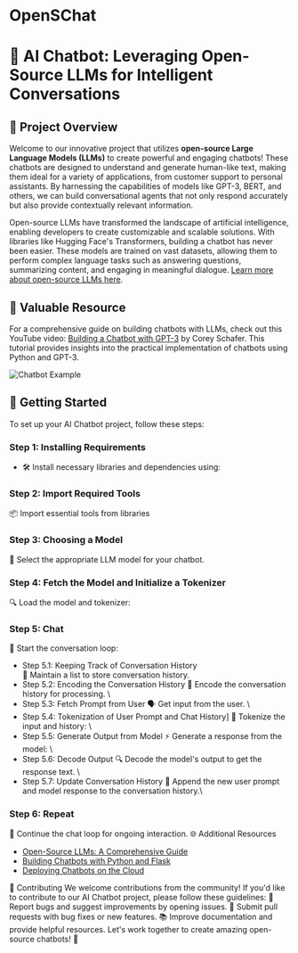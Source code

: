 # OpenSChat
# 🤖 AI Chatbot: Leveraging Open-Source LLMs for Intelligent Conversations

## 🌟 Project Overview

Welcome to our innovative project that utilizes **open-source Large Language Models (LLMs)** to create powerful and engaging chatbots! These chatbots are designed to understand and generate human-like text, making them ideal for a variety of applications, from customer support to personal assistants. By harnessing the capabilities of models like GPT-3, BERT, and others, we can build conversational agents that not only respond accurately but also provide contextually relevant information.

Open-source LLMs have transformed the landscape of artificial intelligence, enabling developers to create customizable and scalable solutions. With libraries like Hugging Face's Transformers, building a chatbot has never been easier. These models are trained on vast datasets, allowing them to perform complex language tasks such as answering questions, summarizing content, and engaging in meaningful dialogue. [Learn more about open-source LLMs here](https://realpython.com/build-llm-rag-chatbot-with-langchain/).

## 🎥 Valuable Resource

For a comprehensive guide on building chatbots with LLMs, check out this YouTube video: [Building a Chatbot with GPT-3](https://www.youtube.com/watch?v=8K8wXHl_WpY) by Corey Schafer. This tutorial provides insights into the practical implementation of chatbots using Python and GPT-3.

![Chatbot Example](https://miro.medium.com/v2/resize:fit:1200/format:webp/1*0L2eX4y2jK4J0B8t1W9b6g.png)

## 🚀 Getting Started

To set up your AI Chatbot project, follow these steps:

### Step 1: Installing Requirements
- 🛠️ Install necessary libraries and dependencies using:
### Step 2: Import Required Tools
📦 Import essential tools from libraries
### Step 3: Choosing a Model
🤖 Select the appropriate LLM model for your chatbot.

### Step 4: Fetch the Model and Initialize a Tokenizer
🔍 Load the model and tokenizer:
### Step 5: Chat
💬 Start the conversation loop:
- Step 5.1: Keeping Track of Conversation History \
📜 Maintain a list to store conversation history.
- Step 5.2: Encoding the Conversation History
🔄 Encode the conversation history for processing. \
- Step 5.3: Fetch Prompt from User
🗣️ Get input from the user. \
- Step 5.4: Tokenization of User Prompt and Chat History]
🔑 Tokenize the input and history: \
- Step 5.5: Generate Output from Model
⚡ Generate a response from the model: \
- Step 5.6: Decode Output
🔍 Decode the model's output to get the response text. \
- Step 5.7: Update Conversation History
📝 Append the new user prompt and model response to the conversation history.\

### Step 6: Repeat
🔄 Continue the chat loop for ongoing interaction.
🌐 Additional Resources
* [Open-Source LLMs: A Comprehensive Guide](https://www.analyticsvidhya.com/blog/2021/06/open-source-language-models-a-comprehensive-guide/)
* [Building Chatbots with Python and Flask](https://realpython.com/flask-google-app-engine-deploy/)
* [Deploying Chatbots on the Cloud](https://realpython.com/flask-google-app-engine-deploy/)

🤝 Contributing
We welcome contributions from the community! If you'd like to contribute to our AI Chatbot project, please follow these guidelines:
🐛 Report bugs and suggest improvements by opening issues.
🔧 Submit pull requests with bug fixes or new features.
📚 Improve documentation and provide helpful resources.
Let's work together to create amazing open-source chatbots! 🙌

